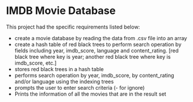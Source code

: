 # IMDB Movie Database

This project had the specific requirements listed below:

- create a movie database by reading the data from .csv file into an array
- create a hash table of red black trees to perform search operation by fields including year, imdb_score, language and content_rating. [red black tree where key is year; another red black tree where key is imdb_score, etc.]
- stores red black trees in a hash table
- performs search operation by year, imdb_score, by content_rating and/or language using the indexing trees
- prompts the user to enter search criteria (- for ignore)
- Prints the information of all the movies that are in the result set
